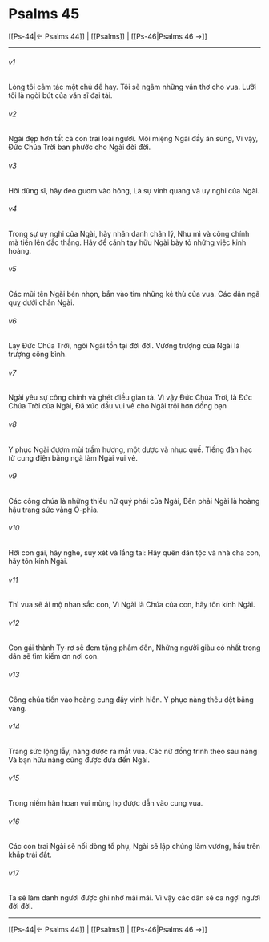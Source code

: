 # Psalms 45

[[Ps-44|← Psalms 44]] | [[Psalms]] | [[Ps-46|Psalms 46 →]]
***



###### v1 
Lòng tôi cảm tác một chủ đề hay. Tôi sẽ ngâm những vần thơ cho vua. Lưỡi tôi là ngòi bút của văn sĩ đại tài. 

###### v2 
Ngài đẹp hơn tất cả con trai loài người. Môi miệng Ngài đầy ân sủng, Vì vậy, Đức Chúa Trời ban phước cho Ngài đời đời. 

###### v3 
Hỡi dũng sĩ, hãy đeo gươm vào hông, Là sự vinh quang và uy nghi của Ngài. 

###### v4 
Trong sự uy nghi của Ngài, hãy nhân danh chân lý, Nhu mì và công chính mà tiến lên đắc thắng. Hãy để cánh tay hữu Ngài bày tỏ những việc kinh hoàng. 

###### v5 
Các mũi tên Ngài bén nhọn, bắn vào tim những kẻ thù của vua. Các dân ngã quỵ dưới chân Ngài. 

###### v6 
Lạy Đức Chúa Trời, ngôi Ngài tồn tại đời đời. Vương trượng của Ngài là trượng công bình. 

###### v7 
Ngài yêu sự công chính và ghét điều gian tà. Vì vậy Đức Chúa Trời, là Đức Chúa Trời của Ngài, Đã xức dầu vui vẻ cho Ngài trội hơn đồng bạn 

###### v8 
Y phục Ngài đượm mùi trầm hương, một dược và nhục quế. Tiếng đàn hạc từ cung điện bằng ngà làm Ngài vui vẻ. 

###### v9 
Các công chúa là những thiếu nữ quý phái của Ngài, Bên phải Ngài là hoàng hậu trang sức vàng Ô-phia. 

###### v10 
Hỡi con gái, hãy nghe, suy xét và lắng tai: Hãy quên dân tộc và nhà cha con, hãy tôn kính Ngài. 

###### v11 
Thì vua sẽ ái mộ nhan sắc con, Vì Ngài là Chúa của con, hãy tôn kính Ngài. 

###### v12 
Con gái thành Ty-rơ sẽ đem tặng phẩm đến, Những người giàu có nhất trong dân sẽ tìm kiếm ơn nơi con. 

###### v13 
Công chúa tiến vào hoàng cung đầy vinh hiển. Y phục nàng thêu dệt bằng vàng. 

###### v14 
Trang sức lộng lẫy, nàng được ra mắt vua. Các nữ đồng trinh theo sau nàng Và bạn hữu nàng cũng được đưa đến Ngài. 

###### v15 
Trong niềm hân hoan vui mừng họ được dẫn vào cung vua. 

###### v16 
Các con trai Ngài sẽ nối dòng tổ phụ, Ngài sẽ lập chúng làm vương, hầu trên khắp trái đất. 

###### v17 
Ta sẽ làm danh ngươi được ghi nhớ mãi mãi. Vì vậy các dân sẽ ca ngợi ngươi đời đời.

***
[[Ps-44|← Psalms 44]] | [[Psalms]] | [[Ps-46|Psalms 46 →]]
